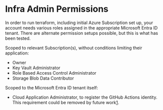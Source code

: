 # Infra Admin Permissions

In order to run terraform, including initial Azure Subscription set up, your
account needs various roles assigned in the appropriate Microsoft Entra ID
tenant. There are alternate permission setups possible, but this is what has
been tested.

Scoped to relevant Subscription(s), without conditions limiting their
application:
- Owner
- Key Vault Administrator
- Role Based Access Control Administrator
- Storage Blob Data Contributor

Scoped to the Microsoft Entra ID tenant itself:
- Cloud Application Administrator, to register the GitHub Actions identity. This
  requirement could be removed by future work[1].

[1]: https://github.com/navapbc/template-infra-azure/issues/17.
